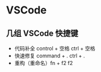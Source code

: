 # VSCode

## 几组 VSCode 快捷键

- 代码补全 control + 空格 ctrl + 空格
- 快速修复 command + . ctrl + .
- 重构（重命名）fn + f2 f2
